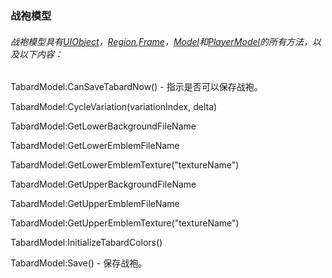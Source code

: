 ### 战袍模型

###### 战袍模型具有[UIObject](https://wow.gamepedia.com/Widget_API#UIObject)，[Region](https://wow.gamepedia.com/Widget_API#Region),[Frame](https://wow.gamepedia.com/Widget_API#Frame)，[Model](https://wow.gamepedia.com/Widget_API#Model)和[PlayerModel](https://wow.gamepedia.com/Widget_API#PlayerModel)的所有方法，以及以下内容：

TabardModel:CanSaveTabardNow\(\) - 指示是否可以保存战袍。

TabardModel:CycleVariation\(variationIndex, delta\)

TabardModel:GetLowerBackgroundFileName

TabardModel:GetLowerEmblemFileName

TabardModel:GetLowerEmblemTexture\("textureName"\)

TabardModel:GetUpperBackgroundFileName

TabardModel:GetUpperEmblemFileName

TabardModel:GetUpperEmblemTexture\("textureName"\)

TabardModel:InitializeTabardColors\(\)

TabardModel:Save\(\) - 保存战袍。

